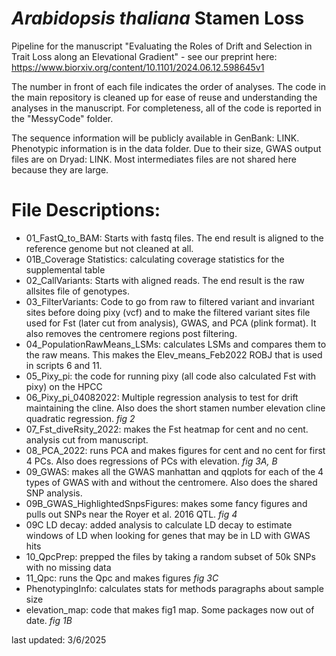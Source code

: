 # *Arabidopsis thaliana* Stamen Loss
Pipeline for the manuscript "Evaluating the Roles of Drift and Selection in Trait Loss along an Elevational Gradient" - see our preprint here: https://www.biorxiv.org/content/10.1101/2024.06.12.598645v1

The number in front of each file indicates the order of analyses. The code in the main repository is cleaned up for ease of reuse and understanding the analyses in the manuscript. For completeness, all of the code is reported in the "MessyCode" folder.

The sequence information will be publicly available in GenBank: LINK. Phenotypic information is in the data folder. Due to their size, GWAS output files are on Dryad: LINK. Most intermediates files are not shared here because they are large.

# File Descriptions:
- 01_FastQ_to_BAM: Starts with fastq files. The end result is aligned to the reference genome but not cleaned at all.
- 01B_Coverage Statistics: calculating coverage statistics for the supplemental table
- 02_CallVariants: Starts with aligned reads. The end result is the raw allsites file of genotypes.
- 03_FilterVariants: Code to go from raw to filtered variant and invariant sites before doing pixy (vcf) and to make the filtered variant sites file used for Fst (later cut from analysis), GWAS, and PCA (plink format). It also removes the centromere regions post filtering.
- 04_PopulationRawMeans_LSMs: calculates LSMs and compares them to the raw means. This makes the Elev_means_Feb2022 ROBJ that is used in scripts 6 and 11.
- 05_Pixy_pi: the code for running pixy (all code also calculated Fst with pixy) on the HPCC
- 06_Pixy_pi_04082022: Multiple regression analysis to test for drift maintaining the cline. Also does the short stamen number elevation cline quadratic regression. *fig 2* 
- 07_Fst_diveRsity_2022: makes the Fst heatmap for cent and no cent. analysis cut from manuscript.
- 08_PCA_2022: runs PCA and makes figures for cent and no cent for first 4 PCs. Also does regressions of PCs with elevation. *fig 3A, B*
- 09_GWAS: makes all the GWAS manhattan and qqplots for each of the 4 types of GWAS with and without the centromere. Also does the shared SNP analysis.
- 09B_GWAS_HighlightedSnpsFigures: makes some fancy figures and pulls out SNPs near the Royer et al. 2016 QTL. *fig 4*
- 09C LD decay: added analysis to calculate LD decay to estimate windows of LD when looking for genes that may be in LD with GWAS hits
- 10_QpcPrep: prepped the files by taking a random subset of 50k SNPs with no missing data
- 11_Qpc: runs the Qpc and makes figures *fig 3C*
- PhenotypingInfo: calculates stats for methods paragraphs about sample size
- elevation_map: code that makes fig1 map. Some packages now out of date. *fig 1B*


last updated: 3/6/2025
